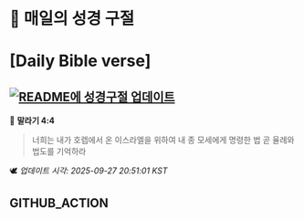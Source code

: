 # 🙏 매일의 성경 구절
# [Daily Bible verse]
## [![README에 성경구절 업데이트](https://github.com/DONGSUKA/first_test/actions/workflows/update-readme-bible.yml/badge.svg)](https://github.com/DONGSUKA/first_test/actions/workflows/update-readme-bible.yml)
<!-- START_BIBLE_VERSE -->
📖 **말라기 4:4**
> 너희는 내가 호렙에서 온 이스라엘을 위하여 내 종 모세에게 명령한 법 곧 율례와 법도를 기억하라

🕊️ _업데이트 시각: 2025-09-27 20:51:01 KST_
  <!-- END_BIBLE_VERSE -->
## GITHUB_ACTION
